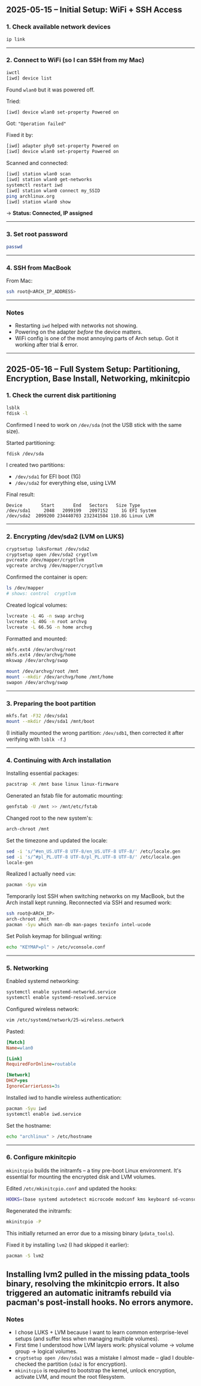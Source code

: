 ## 2025-05-15 – Initial Setup: WiFi + SSH Access

### 1. Check available network devices

```bash
ip link
```

---

### 2. Connect to WiFi (so I can SSH from my Mac)

```bash
iwctl
[iwd] device list
```

Found `wlan0` but it was powered off.

Tried:
```bash
[iwd] device wlan0 set-property Powered on
```

Got: `"Operation failed"`

Fixed it by:
```bash
[iwd] adapter phy0 set-property Powered on
[iwd] device wlan0 set-property Powered on
```

Scanned and connected:
```bash
[iwd] station wlan0 scan
[iwd] station wlan0 get-networks
systemctl restart iwd
[iwd] station wlan0 connect my_SSID
ping archlinux.org
[iwd] station wlan0 show
```

→ **Status: Connected, IP assigned**

---

### 3. Set root password

```bash
passwd
```

---

### 4. SSH from MacBook

From Mac:
```bash
ssh root@<ARCH_IP_ADDRESS>
```

---

### Notes
- Restarting `iwd` helped with networks not showing.
- Powering on the adapter *before* the device matters.
- WiFi config is one of the most annoying parts of Arch setup. Got it working after trial & error.

---
## 2025-05-16 – Full System Setup: Partitioning, Encryption, Base Install, Networking, mkinitcpio

### 1. Check the current disk partitioning

```bash
lsblk
fdisk -l
```

Confirmed I need to work on `/dev/sda` (not the USB stick with the same size).

Started partitioning:
```bash
fdisk /dev/sda
```

I created two partitions:
- `/dev/sda1` for EFI boot (1G)
- `/dev/sda2` for everything else, using LVM

Final result:
```
Device       Start       End   Sectors   Size Type
/dev/sda1     2048   2099199   2097152     1G EFI System
/dev/sda2  2099200 234440703 232341504 110.8G Linux LVM
```

---

### 2. Encrypting /dev/sda2 (LVM on LUKS)

```bash
cryptsetup luksFormat /dev/sda2
cryptsetup open /dev/sda2 cryptlvm
pvcreate /dev/mapper/cryptlvm
vgcreate archvg /dev/mapper/cryptlvm
```

Confirmed the container is open:
```bash
ls /dev/mapper
# shows: control  cryptlvm
```

Created logical volumes:
```bash
lvcreate -L 4G -n swap archvg
lvcreate -L 40G -n root archvg
lvcreate -L 66.5G -n home archvg
```

Formatted and mounted:
```bash
mkfs.ext4 /dev/archvg/root
mkfs.ext4 /dev/archvg/home
mkswap /dev/archvg/swap

mount /dev/archvg/root /mnt
mount --mkdir /dev/archvg/home /mnt/home
swapon /dev/archvg/swap
```

---

### 3. Preparing the boot partition

```bash
mkfs.fat -F32 /dev/sda1
mount --mkdir /dev/sda1 /mnt/boot
```

(I initially mounted the wrong partition: `/dev/sdb1`, then corrected it after verifying with `lsblk -f`.)

---

### 4. Continuing with Arch installation

Installing essential packages:

```bash
pacstrap -K /mnt base linux linux-firmware
```

Generated an fstab file for automatic mounting:

```bash
genfstab -U /mnt >> /mnt/etc/fstab
```

Changed root to the new system's:

```bash
arch-chroot /mnt
```

Set the timezone and updated the locale:

```bash
sed -i 's/^#en_US.UTF-8 UTF-8/en_US.UTF-8 UTF-8/' /etc/locale.gen
sed -i 's/^#pl_PL.UTF-8 UTF-8/pl_PL.UTF-8 UTF-8/' /etc/locale.gen
locale-gen
```

Realized I actually need `vim`:

```bash
pacman -Syu vim
```

Temporarily lost SSH when switching networks on my MacBook, but the Arch install kept running. Reconnected via SSH and resumed work:

```bash
ssh root@<ARCH_IP>
arch-chroot /mnt
pacman -Syu which man-db man-pages texinfo intel-ucode
```

Set Polish keymap for bilingual writing:

```bash
echo "KEYMAP=pl" > /etc/vconsole.conf
```

---

### 5. Networking

Enabled systemd networking:

```bash
systemctl enable systemd-networkd.service
systemctl enable systemd-resolved.service
```

Configured wireless network:

```bash
vim /etc/systemd/network/25-wireless.network
```

Pasted:

```ini
[Match]
Name=wlan0

[Link]
RequiredForOnline=routable

[Network]
DHCP=yes
IgnoreCarrierLoss=3s
```

Installed iwd to handle wireless authentication:

```bash
pacman -Syu iwd
systemctl enable iwd.service
```

Set the hostname:

```bash
echo "archlinux" > /etc/hostname
```

---

### 6. Configure mkinitcpio

`mkinitcpio` builds the initramfs – a tiny pre-boot Linux environment. It's essential for mounting the encrypted disk and LVM volumes.

Edited `/etc/mkinitcpio.conf` and updated the hooks:

```bash
HOOKS=(base systemd autodetect microcode modconf kms keyboard sd-vconsole block sd-encrypt lvm2 filesystems fsck)
```

Regenerated the initramfs:

```bash
mkinitcpio -P
```

This initially returned an error due to a missing binary (`pdata_tools`).

Fixed it by installing `lvm2` (I had skipped it earlier):

```bash
pacman -S lvm2
```

Installing lvm2 pulled in the missing pdata_tools binary, resolving the mkinitcpio errors. It also triggered an automatic initramfs rebuild via pacman's post-install hooks. No errors anymore.
---

### Notes

- I chose LUKS + LVM because I want to learn common enterprise-level setups (and suffer less when managing multiple volumes).
- First time I understood how LVM layers work: physical volume → volume group → logical volumes.
- `cryptsetup open /dev/sda1` was a mistake I almost made – glad I double-checked the partition (`sda2` is for encryption).
- `mkinitcpio` is required to bootstrap the kernel, unlock encryption, activate LVM, and mount the root filesystem.